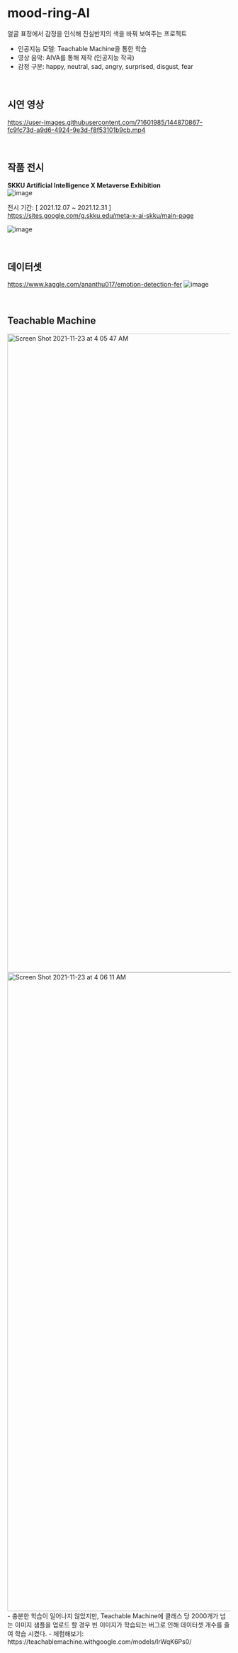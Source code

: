 # mood-ring-AI

얼굴 표정에서 감정을 인식해 진실반지의 색을 바꿔 보여주는 프로젝트
- 인공지능 모델: Teachable Machine을 통한 학습
- 영상 음악: AIVA를 통해 제작 (인공지능 작곡)
- 감정 구분: happy, neutral, sad, angry, surprised, disgust, fear


<br/>

## 시연 영상
https://user-images.githubusercontent.com/71601985/144870867-fc9fc73d-a9d6-4924-9e3d-f8f53101b9cb.mp4

<br/>

## 작품 전시 <br>
**SKKU Artificial Intelligence X Metaverse Exhibition** <br/>
![image](https://user-images.githubusercontent.com/71601985/144872086-53eea111-bbb7-4a71-854a-173c6b5707ea.png)

전시 기간: [ 2021.12.07 ~ 2021.12.31 ] <br/>
https://sites.google.com/g.skku.edu/meta-x-ai-skku/main-page

![image](https://user-images.githubusercontent.com/71601985/144872690-eb7d6591-2be1-4231-8be5-ee111afbb8bd.png)


<br/>

## 데이터셋
https://www.kaggle.com/ananthu017/emotion-detection-fer
![image](https://user-images.githubusercontent.com/71601985/144874366-e44770d3-811e-43e6-9214-aff08d268a7b.png)

<br/>

## Teachable Machine
<img width="1440" alt="Screen Shot 2021-11-23 at 4 05 47 AM" src="https://user-images.githubusercontent.com/71601985/144871026-57565f3c-4c5b-4b47-a81d-195aff6b2dac.png">
<img width="1440" alt="Screen Shot 2021-11-23 at 4 06 11 AM" src="https://user-images.githubusercontent.com/71601985/144871051-1d293b94-4c9c-497f-b3e3-6e920aa28f06.png">
- 충분한 학습이 일어나지 않았지만, Teachable Machine에 클래스 당 2000개가 넘는 이미지 샘플을 업로드 할 경우 빈 이미지가 학습되는 버그로 인해 데이터셋 개수를 줄여 학습 시켰다.
- 체험해보기: https://teachablemachine.withgoogle.com/models/IrWqK6Ps0/
